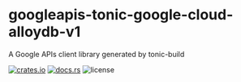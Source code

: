 # googleapis-tonic-google-cloud-alloydb-v1

A Google APIs client library generated by tonic-build

[![crates.io](https://img.shields.io/crates/v/googleapis-tonic-google-cloud-alloydb-v1)](https://crates.io/crates/googleapis-tonic-google-cloud-alloydb-v1)
[![docs.rs](https://img.shields.io/docsrs/googleapis-tonic-google-cloud-alloydb-v1)](https://docs.rs/googleapis-tonic-google-cloud-alloydb-v1)
![license](https://img.shields.io/crates/l/googleapis-tonic-google-cloud-alloydb-v1)
